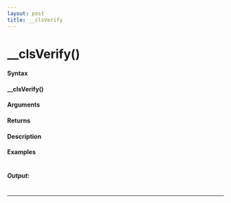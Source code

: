 ```yaml
---
layout: post
title: __clsVerify
---
```


# __clsVerify()


#### Syntax

#### __clsVerify()

#### Arguments

#### Returns

#### Description

#### Examples

```

```

##### Output:

```

```

---